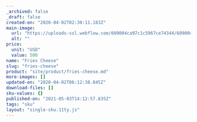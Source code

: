 ```yaml
---
_archived: false
_draft: false
created-on: "2020-04-02T02:30:11.183Z"
main-image:
  url: "https://uploads-ssl.webflow.com/609004ca97c1c5967ce74344/609004ca97c1c52ac7e74377_Side%2002.png"
  alt: ""
price:
  unit: "USD"
  value: 500
name: "Fries Cheese"
slug: "fries-cheese"
product: "site/product/fries-cheese.md"
more-images: []
updated-on: "2020-04-02T06:12:38.045Z"
download-files: []
sku-values: {}
published-on: "2021-05-03T14:12:57.835Z"
tags: "sku"
layout: "single-sku.11ty.js"
---
```



